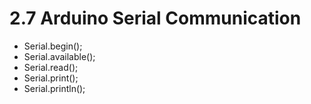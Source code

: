 # 2.7 Arduino Serial Communication

* Serial.begin();
* Serial.available();
* Serial.read();
* Serial.print();
* Serial.println();
